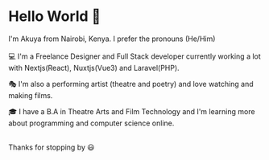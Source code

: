 # Hello World 👋

I'm Akuya from Nairobi, Kenya. I prefer the pronouns (He/Him)
<br />
<br />
💻 I'm a Freelance Designer and Full Stack developer currently working a lot with Nextjs(React), Nuxtjs(Vue3) and Laravel(PHP).

🎭 I'm also a performing artist (theatre and poetry) and love watching and making films.

🎓 I have a B.A in Theatre Arts and Film Technology and I'm learning more about programming and computer science online.

<br />
Thanks for stopping by 😃
